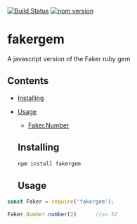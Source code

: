 [![Build Status](https://travis-ci.org/mrstebo/fakergem.svg?branch=master)](https://travis-ci.org/mrstebo/fakergem)
[![npm version](https://badge.fury.io/js/fakergem.svg)](https://badge.fury.io/js/fakergem)

# fakergem
A javascript version of the Faker ruby gem

Contents
--------

- [Installing](#installing)
- [Usage](#usage)
  - [Faker.Number](doc/number.md)

  ## Installing

  ```bash
  npm install fakergem
  ```

  ## Usage

```js
const Faker = require('fakergem');

Faker.Number.number(2)      //=> 52
```
